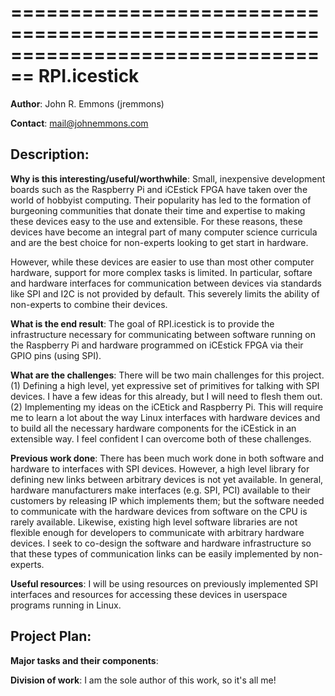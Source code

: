 ================================================================================
RPI.icestick
================================================================================

**Author**: John R. Emmons (jremmons)

**Contact**: mail@johnemmons.com

Description:
---

**Why is this interesting/useful/worthwhile**: Small, inexpensive development
boards such as the Raspberry Pi and iCEstick FPGA have taken over the world of
hobbyist computing. Their popularity has led to the formation of burgeoning
communities that donate their time and expertise to making these devices easy to
the use and extensible. For these reasons, these devices have become an integral
part of many computer science curricula and are the best choice for non-experts
looking to get start in hardware.

However, while these devices are easier to use than most other computer
hardware, support for more complex tasks is limited. In particular, softare and
hardware interfaces for communication between devices via standards like SPI and
I2C is not provided by default. This severely limits the ability of non-experts
to combine their devices.

**What is the end result**: The goal of RPI.icestick is to provide the
infrastructure necessary for communicating between software running on the
Raspberry Pi and hardware programmed on iCEstick FPGA via their GPIO pins (using
SPI).

**What are the challenges**: There will be two main challenges for this project.
(1) Defining a high level, yet expressive set of primitives for talking with SPI
devices. I have a few ideas for this already, but I will need to flesh them out.
(2) Implementing my ideas on the iCEtick and Raspberry Pi. This will require me
to learn a lot about the way Linux interfaces with hardware devices and to build
all the necessary hardware components for the iCEstick in an extensible way. I
feel confident I can overcome both of these challenges.

**Previous work done**: There has been much work done in both software and
hardware to interfaces with SPI devices. However, a high level library for
defining new links between arbitrary devices is not yet available. In general,
hardware manufacturers make interfaces (e.g. SPI, PCI) available to their
customers by releasing IP which implements them; but the software needed to
communicate with the hardware devices from software on the CPU is rarely
available. Likewise, existing high level software libraries are not flexible
enough for developers to communicate with arbitrary hardware devices. I seek to
co-design the software and hardware infrastructure so that these types of
communication links can be easily implemented by non-experts.

**Useful resources**: I will be using resources on previously implemented SPI
interfaces and resources for accessing these devices in userspace programs
running in Linux.

Project Plan:
---

**Major tasks and their components**:

**Division of work**: I am the sole author of this work, so it's all me!
